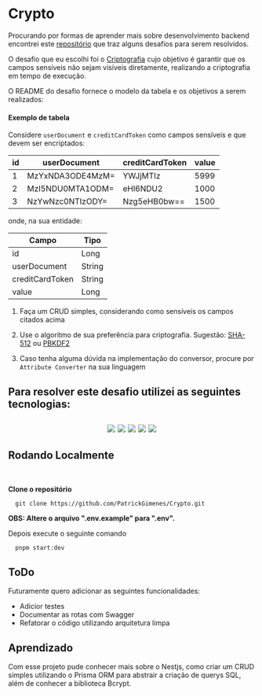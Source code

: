 # Crypto

Procurando por formas de aprender mais sobre desenvolvimento backend encontrei este <a href="https://github.com/backend-br/desafios">repositório</a> que
traz alguns desafios para serem resolvidos.

O desafio que eu escolhi foi o <a href="https://github.com/backend-br/desafios/blob/master/cryptography/PROBLEM.md">Criptografia</a> cujo objetivo é garantir que os campos sensíveis não sejam visíveis diretamente, realizando a criptografia em tempo de execução.

O README do desafio fornece o modelo da tabela e os objetivos a serem realizados:

#### Exemplo de tabela

Considere `userDocument` e `creditCardToken` como campos sensíveis e que devem ser encriptados:

| id | userDocument | creditCardToken | value |
|------|--------------|-----------------|-------|
| 1 | MzYxNDA3ODE4MzM= | YWJjMTIz | 5999 |
| 2 | MzI5NDU0MTA1ODM= | eHl6NDU2 | 1000 |
| 3 | NzYwNzc0NTIzODY= | Nzg5eHB0bw== | 1500 |

onde, na sua entidade:

| Campo | Tipo |
|-----------------|--------|
| id | Long |
| userDocument | String |
| creditCardToken | String |
| value | Long |

1. Faça um CRUD simples, considerando como sensíveis os campos citados acima

2. Use o algoritmo de sua preferência para criptografia. Sugestão: [SHA-512](https://en.wikipedia.org/wiki/SHA-2) ou [PBKDF2](https://en.wikipedia.org/wiki/PBKDF2)

3. Caso tenha alguma dúvida na implementação do conversor, procure por `Attribute Converter` na sua linguagem

<h2>
  Para resolver este desafio utilizei as seguintes tecnologias:
  </br>
  </br>
  <div align="center">
    <img src="https://img.shields.io/badge/typescript-%23007ACC.svg?style=for-the-badge&logo=typescript&logoColor=whit">
    <img src="https://img.shields.io/badge/nestjs-E0234E?style=for-the-badge&logo=nestjs&logoColor=white">
    <img src="https://img.shields.io/badge/Express.js-000000?style=for-the-badge&logo=express&logoColor=white">
    <img src="https://img.shields.io/badge/sqlite-%2307405e.svg?style=for-the-badge&logo=sqlite&logoColor=white">
    <img src="https://img.shields.io/badge/Prisma-3982CE?style=for-the-badge&logo=Prisma&logoColor=white">
  </div>
</h2>


## Rodando Localmente 

</br>

**Clone o repositório**

```
  git clone https://github.com/PatrickGimenes/Crypto.git
```
**OBS: Altere o arquivo ".env.example" para ".env".**

Depois execute o seguinte comando

```
  pnpm start:dev
```

## ToDo

Futuramente quero adicionar as seguintes funcionalidades:
- Adicior testes
- Documentar as rotas com Swagger
- Refatorar o código utilizando arquitetura limpa
## Aprendizado

Com esse projeto pude conhecer mais sobre o Nestjs, como criar um CRUD simples utilizando o Prisma ORM para abstrair a criação de querys SQL, além de conhecer a biblioteca Bcrypt.

